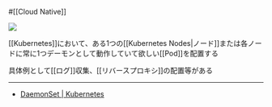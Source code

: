 #[[Cloud Native]]

![](https://github.com/kubernetes/community/raw/master/icons/png/resources/labeled/ds-128.png)

[[Kubernetes]]において、ある1つの[[Kubernetes Nodes|ノード]]または各ノードに常に1つデーモンとして動作していて欲しい[[Pod]]を配置する

具体例として[[ログ]]収集、[[リバースプロキシ]]の配置等がある

---

- [DaemonSet | Kubernetes](https://kubernetes.io/docs/concepts/workloads/controllers/daemonset/)